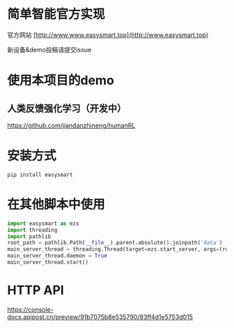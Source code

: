 # 简单智能官方实现

官方网站 [http://www.www.easysmart.top](http://www.easysmart.top)

新设备&demo投稿请提交issue

# 使用本项目的demo

## 人类反馈强化学习（开发中）
https://github.com/jiandanzhineng/humanRL

# 安装方式

```shell
pip install easysmart
```
# 在其他脚本中使用
```python
import easysmart as ezs
import threading
import pathlib
root_path = pathlib.Path(__file__).parent.absolute().joinpath('data')
main_server_thread = threading.Thread(target=ezs.start_server, args=(root_path,))
main_server_thread.daemon = True
main_server_thread.start()
```

# HTTP API

https://console-docs.apipost.cn/preview/91b7075b8e535790/83ff4d1e5753d015

